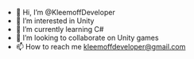 - 👋 Hi, I’m @KleemoffDeveloper
- 👀 I’m interested in Unity
- 🌱 I’m currently learning C#
- 💞️ I’m looking to collaborate on Unity games
- 📫 How to reach me kleemoffdeveloper@gmail.com

<!---
KleemoffDeveloper/KleemoffDeveloper is a ✨ special ✨ repository because its `README.md` (this file) appears on your GitHub profile.
You can click the Preview link to take a look at your changes.
--->
